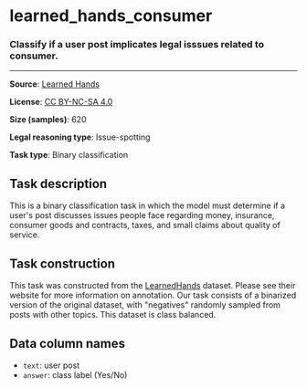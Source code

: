 # learned_hands_consumer

### Classify if a user post implicates legal isssues related to consumer.
---



**Source**: [Learned Hands](https://spot.suffolklitlab.org/data/#learnedhands)

**License**: [CC BY-NC-SA 4.0](https://creativecommons.org/licenses/by-nc-sa/4.0/)

**Size (samples)**: 620

**Legal reasoning type**: Issue-spotting

**Task type**: Binary classification

## Task description

This is a binary classification task in which the model must determine if a user's post discusses issues people face regarding money, insurance, consumer goods and contracts, taxes, and small claims about quality of service.

## Task construction

This task was constructed from the [LearnedHands](https://suffolklitlab.org/) dataset. Please see their website for more information on annotation. Our task consists of a binarized version of the original dataset, with "negatives" randomly sampled from posts with other topics. This dataset is class balanced.

## Data column names

- `text`: user post
- `answer`: class label (Yes/No)